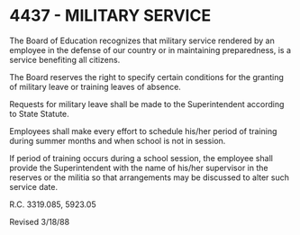 4437 - MILITARY SERVICE
=======================

The Board of Education recognizes that military service rendered by an
employee in the defense of our country or in maintaining preparedness,
is a service benefiting all citizens.

The Board reserves the right to specify certain conditions for the
granting of military leave or training leaves of absence.

Requests for military leave shall be made to the Superintendent
according to State Statute.

Employees shall make every effort to schedule his/her period of training
during summer months and when school is not in session.

If period of training occurs during a school session, the employee shall
provide the Superintendent with the name of his/her supervisor in the
reserves or the militia so that arrangements may be discussed to alter
such service date.

R.C. 3319.085, 5923.05

Revised 3/18/88
